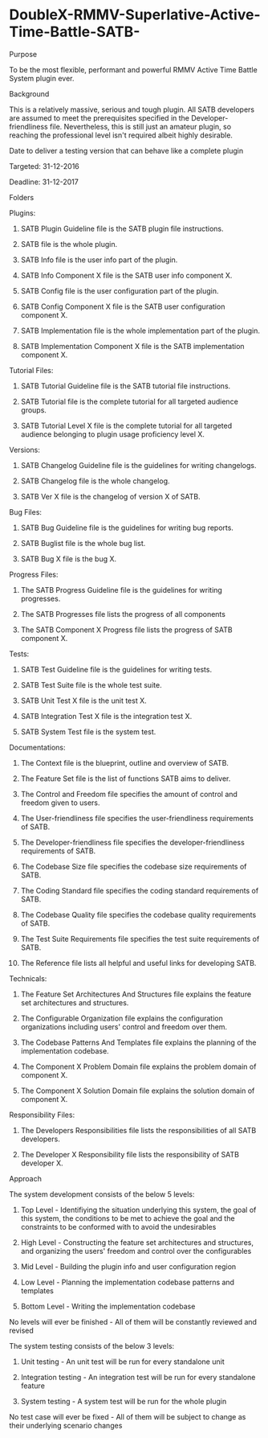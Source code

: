 # DoubleX-RMMV-Superlative-Active-Time-Battle-SATB-
Purpose

To be the most flexible, performant and powerful RMMV Active Time Battle System plugin ever.

Background

This is a relatively massive, serious and tough plugin. All SATB developers are assumed to meet the prerequisites specified in the Developer-friendliness file. Nevertheless, this is still just an amateur plugin, so reaching the professional level isn't required albeit highly desirable.


Date to deliver a testing version that can behave like a complete plugin

Targeted: 31-12-2016

Deadline: 31-12-2017


Folders

Plugins:

1. SATB Plugin Guideline file is the SATB plugin file instructions.

2. SATB file is the whole plugin.

3. SATB Info file is the user info part of the plugin.

4. SATB Info Component X file is the SATB user info component X.

5. SATB Config file is the user configuration part of the plugin.

6. SATB Config Component X file is the SATB user configuration component X.

7. SATB Implementation file is the whole implementation part of the plugin.

8. SATB Implementation Component X file is the SATB implementation component X.

Tutorial Files:

1. SATB Tutorial Guideline file is the SATB tutorial file instructions.

2. SATB Tutorial file is the complete tutorial for all targeted audience groups.

3. SATB Tutorial Level X file is the complete tutorial for all targeted audience belonging to plugin usage proficiency level X.

Versions:

1. SATB Changelog Guideline file is the guidelines for writing changelogs.

2. SATB Changelog file is the whole changelog.

3. SATB Ver X file is the changelog of version X of SATB.

Bug Files:

1. SATB Bug Guideline file is the guidelines for writing bug reports.

2. SATB Buglist file is the whole bug list.

3. SATB Bug X file is the bug X.

Progress Files:

1. The SATB Progress Guideline file is the guidelines for writing progresses.

2. The SATB Progresses file lists the progress of all components

3. The SATB Component X Progress file lists the progress of SATB component X.

Tests:

1. SATB Test Guideline file is the guidelines for writing tests.

2. SATB Test Suite file is the whole test suite.

3. SATB Unit Test X file is the unit test X.

4. SATB Integration Test X file is the integration test X.

5. SATB System Test file is the system test.

Documentations:

1. The Context file is the blueprint, outline and overview of SATB.

2. The Feature Set file is the list of functions SATB aims to deliver.

3. The Control and Freedom file specifies the amount of control and freedom given to users.

4. The User-friendliness file specifies the user-friendliness requirements of SATB.

5. The Developer-friendliness file specifies the developer-friendliness requirements of SATB.

6. The Codebase Size file specifies the codebase size requirements of SATB.

7. The Coding Standard file specifies the coding standard requirements of SATB.

8. The Codebase Quality file specifies the codebase quality requirements of SATB.

9. The Test Suite Requirements file specifies the test suite requirements of SATB.

10. The Reference file lists all helpful and useful links for developing SATB.

Technicals:

1. The Feature Set Architectures And Structures file explains the feature set architectures and structures.

2. The Configurable Organization file explains the configuration organizations including users' control and freedom over them.

3. The Codebase Patterns And Templates file explains the planning of the implementation codebase.

4. The Component X Problem Domain file explains the problem domain of component X.

5. The Component X Solution Domain file explains the solution domain of component X.

Responsibility Files:

1. The Developers Responsibilities file lists the responsibilities of all SATB developers.

2. The Developer X Responsibility file lists the responsibility of SATB developer X.


Approach

The system development consists of the below 5 levels:

1. Top Level - Identifiying the situation underlying this system, the goal of this system, the conditions to be met to achieve
               the goal and the constraints to be conformed with to avoid the undesirables

2. High Level - Constructing the feature set architectures and structures, and organizing the users' freedom and control over
                the configurables

3. Mid Level - Building the plugin info and user configuration region

4. Low Level - Planning the implementation codebase patterns and templates

5. Bottom Level - Writing the implementation codebase

No levels will ever be finished - All of them will be constantly reviewed and revised

The system testing consists of the below 3 levels:

1. Unit testing - An unit test will be run for every standalone unit

2. Integration testing - An integration test will be run for every standalone feature

3. System testing - A system test will be run for the whole plugin

No test case will ever be fixed - All of them will be subject to change as their underlying scenario changes
